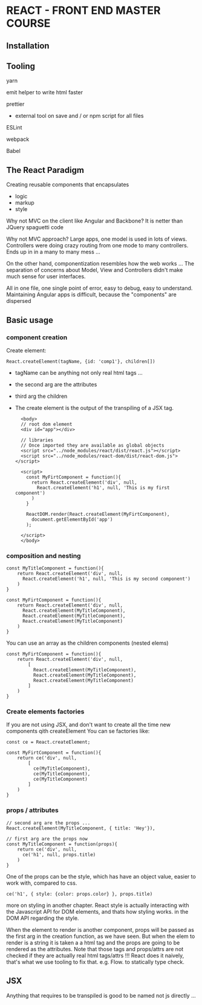 # REACT - FRONT END MASTER COURSE

## Installation


## Tooling
yarn

emit helper to write html faster

prettier
- external tool on save and / or npm script for all files

ESLint

webpack

Babel

## The React Paradigm
Creating reusable components that encapsulates
* logic
* markup
* style

Why not MVC on the client like Angular and Backbone?
It is netter than JQuery spaguetti code

Why not MVC approach?
Large apps, one model is used in lots of views.
Controllers were doing crazy routing from one mode to many controllers.
Ends up in in a many to many mess ...
 
On the other hand, componentization resembles how the web works ...
The separation of concerns about Model, View and Controllers didn't make much sense for user interfaces.

All in one file, one single point of error, easy to debug, easy to understand.
Maintaining Angular apps is difficult, because the "components" are dispersed




## Basic usage

### component creation

Create element: 

    React.createElement(tagName, {id: 'comp1'}, children[])

- tagName can be anything not only real html tags ...
- the second arg are the attributes
- third arg the children
- The create element is the output of the transpiling of a JSX tag.

        <body>
        // root dom element
        <div id="app"></div>
        
        // libraries
        // Once imported they are available as global objects
        <script src="../node_modules/react/dist/react.js"></script>
        <script src="../node_modules/react-dom/dist/react-dom.js"></script>
        
        <script>
          const MyFirtComponent = function(){
            return React.createElement('div', null,
              React.createElement('h1', null, 'This is my first component')
            )
          }
        
          ReactDOM.render(React.createElement(MyFirtComponent),
            document.getElementById('app')
          );
        
        </script>
        </body>

### composition and nesting

    const MyTitleComponent = function(){
        return React.createElement('div', null,
          React.createElement('h1', null, 'This is my second component')
        )
    }
    
    const MyFirtComponent = function(){
        return React.createElement('div', null,
          React.createElement(MyTitleComponent),
          React.createElement(MyTitleComponent),
          React.createElement(MyTitleComponent)
        )
    }

You can use an array as the children components (nested elems)
   
    const MyFirtComponent = function(){
        return React.createElement('div', null,
            [
              React.createElement(MyTitleComponent),
              React.createElement(MyTitleComponent),
              React.createElement(MyTitleComponent)
            ]
        )
    }
    
### Create elements factories
If you are not using JSX, and don't want to create all the time new components qith createElement
You can se factories like:
    
    const ce = React.createElement;
    
    const MyFirtComponent = function(){
        return ce('div', null,
            [
              ce(MyTitleComponent),
              ce(MyTitleComponent),
              ce(MyTitleComponent)
            ]
        )
    }

### props / attributes

    // second arg are the props ...
    React.createElement(MyTitleComponent, { title: 'Hey'}),
    
    // first arg are the props now
    const MyTitleComponent = function(props){
        return ce('div', null,
          ce('h1', null, props.title)
        )
    }
    
One of the props can be the style, which has have an object value, easier to work with, compared to css. 
    
    ce('h1', { style: {color: props.color} }, props.title)

more on styling in another chapter.
React style is actually interacting with the Javascript API for DOM elements, and thats how styling works.
 in the DOM API regarding the style.

When the element to render is another component, props will be passed as the first arg in the creation function, as we 
have seen.
But when the elem to render is a string it is taken a a html tag and the props are going to be rendered as the 
attributes. Note that those tags and props/attrs are not checked if they are actually real html tags/attrs !!!
React does it naively, that's what we use tooling to fix that. e.g. Flow. to statically type check.

## JSX
Anything that requires to be transpiled is good to be named not js directly ...
